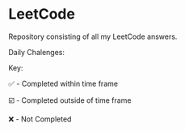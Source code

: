 # LeetCode
Repository consisting of all my LeetCode answers.

Daily Chalenges:

Key:

:white_check_mark: - Completed within time frame

:ballot_box_with_check: - Completed outside of time frame

:x: - Not Completed

